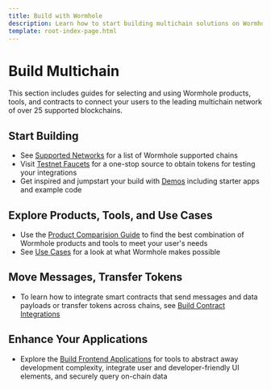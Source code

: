 ```yaml
---
title: Build with Wormhole
description: Learn how to start building multichain solutions on Wormhole, with tips to get started, an overview of the toolkit, and an introduction to the protocols.
template: root-index-page.html 
---
```


# Build Multichain

This section includes guides for selecting and using Wormhole products, tools, and contracts to connect your users to the leading multichain network of over 25 supported blockchains.

## Start Building

- See [Supported Networks](/build/start-building/supported-networks/) for a list of Wormhole supported chains
- Visit [Testnet Faucets](/build/start-building/testnet-faucets/) for a one-stop source to obtain tokens for testing your integrations
- Get inspired and jumpstart your build with [Demos](/build/start-building/demos/) including starter apps and example code

## Explore Products, Tools, and Use Cases

- Use the [Product Comparision Guide](#) to find the best combination of Wormhole products and tools to meet your user's needs
- See [Use Cases](#) for a look at what Wormhole makes possible

## Move Messages, Transfer Tokens

- To learn how to integrate smart contracts that send messages and data payloads or transfer tokens across chains, see [Build Contract Integrations](/build/contract-integrations/) 

## Enhance Your Applications

- Explore the [Build Frontend Applications](/build/applications/) for tools to abstract away development complexity, integrate user and developer-friendly UI elements, and securely query on-chain data


